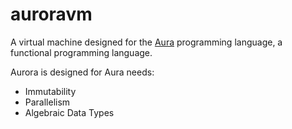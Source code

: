 # auroravm

A virtual machine designed for the [Aura](https://github.com/auralangco/aura) programming language, a functional programming language.

Aurora is designed for Aura needs:

- Immutability
- Parallelism
- Algebraic Data Types


